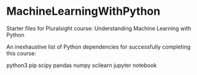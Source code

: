 # MachineLearningWithPython
Starter files for Pluralsight course: Understanding Machine Learning with Python

An inexhaustive list of Python dependencies for successfully completing this course:

python3
pip
scipy
pandas
numpy
scilearn
jupyter notebook
